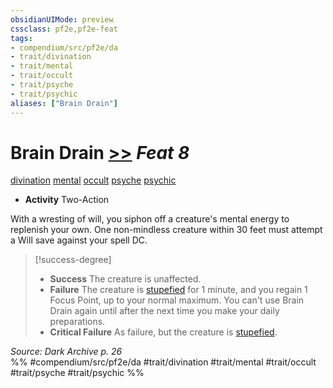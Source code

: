 ```yaml
---
obsidianUIMode: preview
cssclass: pf2e,pf2e-feat
tags:
- compendium/src/pf2e/da
- trait/divination
- trait/mental
- trait/occult
- trait/psyche
- trait/psychic
aliases: ["Brain Drain"]
---
```

# Brain Drain  [>>](rules/core-rulebook/chapter-9-playing-the-game.md#Actions "Two-Action") *Feat 8*  
[divination](rules/traits/divination.md)  [mental](rules/traits/mental.md)  [occult](rules/traits/occult.md)  [psyche](rules/traits/psyche-da.md)  [psychic](rules/traits/psychic-da.md)  

- **Activity** Two-Action

With a wresting of will, you siphon off a creature's mental energy to replenish your own. One non-mindless creature within 30 feet must attempt a Will save against your spell DC.

> [!success-degree] 
> - **Success** The creature is unaffected.
> - **Failure** The creature is [stupefied](rules/conditions.md#Stupefied) for 1 minute, and you regain 1 Focus Point, up to your normal maximum. You can't use Brain Drain again until after the next time you make your daily preparations.
> - **Critical Failure** As failure, but the creature is [stupefied](rules/conditions.md#Stupefied).

*Source: Dark Archive p. 26*  
%% #compendium/src/pf2e/da #trait/divination #trait/mental #trait/occult #trait/psyche #trait/psychic %%